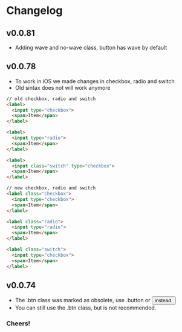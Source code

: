 # Changelog

## v0.0.81 ##
- Adding wave and no-wave class, button has wave by default



## v0.0.78 ##

- To work in iOS we made changes in checkbox, radio and switch
- Old sintax does not will work anymore

```html
// old checkbox, radio and switch
<label>
  <input type="checkbox">
  <span>Item</span>
</label>

<label>
  <input type="radio">
  <span>Item</span>
</label>

<label>
  <input class="switch" type="checkbox">
  <span>Item</span>
</label>

// new checkbox, radio and switch
<label class="checkbox">
  <input type="checkbox">
  <span>Item</span>
</label>

<label class="radio">
  <input type="radio">
  <span>Item</span>
</label>

<label class="switch">
  <input type="checkbox">
  <span>Item</span>
</label>
```



## v0.0.74 ##

- The .btn class was marked as obsolete, use .button or <button> instead.
- You can still use the .btn class, but is not recommended.



### Cheers! ###
